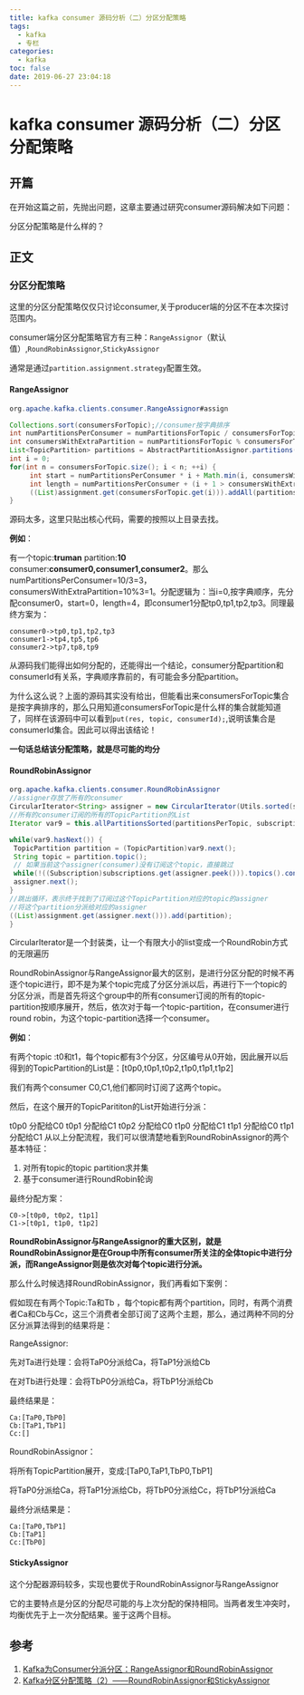 ```yaml
---
title: kafka consumer 源码分析（二）分区分配策略
tags:
  - kafka
  - 专栏
categories:
  - kafka
toc: false
date: 2019-06-27 23:04:18
---
```


# kafka consumer 源码分析（二）分区分配策略

## 开篇

在开始这篇之前，先抛出问题，这章主要通过研究consumer源码解决如下问题：

分区分配策略是什么样的？

## 正文

### 分区分配策略

这里的分区分配策略仅仅只讨论consumer,关于producer端的分区不在本次探讨范围内。

consumer端分区分配策略官方有三种：`RangeAssignor`（默认值）,`RoundRobinAssignor`,`StickyAssignor`

通常是通过`partition.assignment.strategy`配置生效。

#### RangeAssignor

```java
org.apache.kafka.clients.consumer.RangeAssignor#assign

Collections.sort(consumersForTopic);//consumer按字典排序
int numPartitionsPerConsumer = numPartitionsForTopic / consumersForTopic.size();
int consumersWithExtraPartition = numPartitionsForTopic % consumersForTopic.size();
List<TopicPartition> partitions = AbstractPartitionAssignor.partitions(topic,numPartitionsForTopic);
int i = 0;
for(int n = consumersForTopic.size(); i < n; ++i) {
     int start = numPartitionsPerConsumer * i + Math.min(i, consumersWithExtraPartition);
     int length = numPartitionsPerConsumer + (i + 1 > consumersWithExtraPartition ? 0 : 1);
     ((List)assignment.get(consumersForTopic.get(i))).addAll(partitions.subList(start, start + length));
}
```

源码太多，这里只贴出核心代码，需要的按照以上目录去找。

**例如**：

有一个topic:**truman** partition:**10** consumer:**consumer0,consumer1,consumer2**。那么numPartitionsPerConsumer=10/3=3，consumersWithExtraPartition=10%3=1。分配逻辑为：当i=0,按字典顺序，先分配consumer0，start=0，length=4，即consumer1分配tp0,tp1,tp2,tp3。同理最终方案为：

```
consumer0->tp0,tp1,tp2,tp3
consumer1->tp4,tp5,tp6
consumer2->tp7,tp8,tp9
```



从源码我们能得出如何分配的，还能得出一个结论，consumer分配partition和consumerId有关系，字典顺序靠前的，有可能会多分配partition。

为什么这么说？上面的源码其实没有给出，但能看出来consumersForTopic集合是按字典排序的，那么只用知道consumersForTopic是什么样的集合就能知道了，同样在该源码中可以看到`put(res, topic, consumerId);`,说明该集合是consumerId集合。因此可以得出该结论！

**一句话总结该分配策略，就是尽可能的均分**

#### RoundRobinAssignor

```java
org.apache.kafka.clients.consumer.RoundRobinAssignor
//assigner存放了所有的consumer
CircularIterator<String> assigner = new CircularIterator(Utils.sorted(subscriptions.keySet()));
//所有的consumer订阅的所有的TopicPartition的List
Iterator var9 = this.allPartitionsSorted(partitionsPerTopic, subscriptions).iterator();

while(var9.hasNext()) {
 TopicPartition partition = (TopicPartition)var9.next();
 String topic = partition.topic();
 // 如果当前这个assigner(consumer)没有订阅这个topic，直接跳过
 while(!((Subscription)subscriptions.get(assigner.peek())).topics().contains(topic)) {
 assigner.next();
}
//跳出循环，表示终于找到了订阅过这个TopicPartition对应的topic的assigner
//将这个partition分派给对应的assigner
((List)assignment.get(assigner.next())).add(partition);
}
```

CircularIterator是一个封装类，让一个有限大小的list变成一个RoundRobin方式的无限遍历

RoundRobinAssignor与RangeAssignor最大的区别，是进行分区分配的时候不再逐个topic进行，即不是为某个topic完成了分区分派以后，再进行下一个topic的分区分派，而是首先将这个group中的所有consumer订阅的所有的topic-partition按顺序展开，然后，依次对于每一个topic-partition，在consumer进行round robin，为这个topic-partition选择一个consumer。

**例如**：

有两个topic :t0和t1，每个topic都有3个分区，分区编号从0开始，因此展开以后得到的TopicPartition的List是：[t0p0,t0p1,t0p2,t1p0,t1p1,t1p2]

我们有两个consumer C0,C1,他们都同时订阅了这两个topic。

然后，在这个展开的TopicParititon的List开始进行分派：

t0p0 分配给C0
t0p1 分配给C1
t0p2 分配给C0
t1p0 分配给C1
t1p1 分配给C0
t1p1 分配给C1
从以上分配流程，我们可以很清楚地看到RoundRobinAssignor的两个基本特征：

1. 对所有topic的topic partition求并集
2. 基于consumer进行RoundRobin轮询

最终分配方案：

```
C0->[t0p0, t0p2, t1p1]
C1->[t0p1, t1p0, t1p2]
```

**RoundRobinAssignor与RangeAssignor的重大区别，就是RoundRobinAssignor是在Group中所有consumer所关注的全体topic中进行分派，而RangeAssignor则是依次对每个topic进行分派。**

那么什么时候选择RoundRobinAssignor，我们再看如下案例：

假如现在有两个Topic:Ta和Tb ，每个topic都有两个partition，同时，有两个消费者Ca和Cb与Cc，这三个消费者全部订阅了这两个主题，那么，通过两种不同的分区分派算法得到的结果将是：

RangeAssignor:

先对Ta进行处理：会将TaP0分派给Ca，将TaP1分派给Cb

在对Tb进行处理：会将TbP0分派给Ca，将TbP1分派给Cb

最终结果是：

```
Ca:[TaP0,TbP0]
Cb:[TaP1,TbP1]
Cc:[]
```

RoundRobinAssignor：

将所有TopicPartition展开，变成:[TaP0,TaP1,TbP0,TbP1]

将TaP0分派给Ca，将TaP1分派给Cb，将TbP0分派给Cc，将TbP1分派给Ca

最终分派结果是：

```
Ca:[TaP0,TbP1]
Cb:[TaP1]
Cc:[TbP0]
```

#### StickyAssignor

这个分配器源码较多，实现也要优于RoundRobinAssignor与RangeAssignor

它的主要特点是分区的分配尽可能的与上次分配的保持相同。当两者发生冲突时，均衡优先于上一次分配结果。鉴于这两个目标。



## 参考

1. [Kafka为Consumer分派分区：RangeAssignor和RoundRobinAssignor](https://blog.csdn.net/zhanyuanlin/article/details/76021614)
2. [Kafka分区分配策略（2）——RoundRobinAssignor和StickyAssignor](https://blog.csdn.net/u013256816/article/details/81123625)